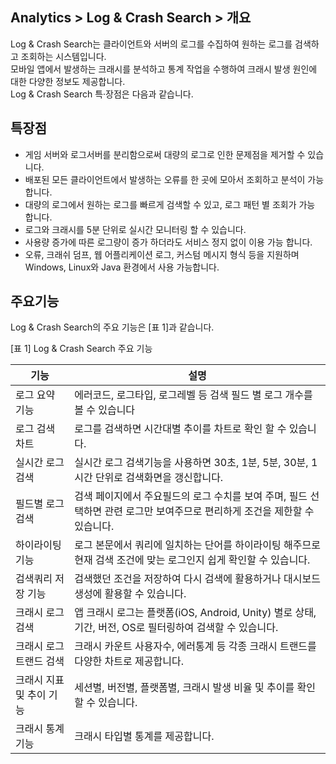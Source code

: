 ## Analytics > Log & Crash Search > 개요

Log & Crash Search는 클라이언트와 서버의 로그를 수집하여 원하는 로그를 검색하고 조회하는 시스템입니다.   
모바일 앱에서 발생하는 크래시를 분석하고 통계 작업을 수행하여 크래시 발생 원인에 대한 다양한 정보도 제공합니다.  
Log & Crash Search 특·장점은 다음과 같습니다.  

## 특장점

* 게임 서버와 로그서버를 분리함으로써 대량의 로그로 인한 문제점을 제거할 수 있습니다.
* 배포된 모든 클라이언트에서 발생하는 오류를 한 곳에 모아서 조회하고 분석이 가능합니다.
* 대량의 로그에서 원하는 로그를 빠르게 검색할 수 있고, 로그 패턴 별 조회가 가능 합니다.
* 로그와 크래시를 5분 단위로 실시간 모니터링 할 수 있습니다.
* 사용량 증가에 따른 로그량이 증가 하더라도 서비스 정지 없이 이용 가능 합니다.
* 오류, 크래쉬 덤프, 웹 어플리케이션 로그, 커스텀 메시지 형식 등을 지원하며 Windows, Linux와 Java 환경에서 사용 가능합니다.

## 주요기능
Log & Crash Search의 주요 기능은 [표 1]과 같습니다.

[표 1] Log & Crash Search 주요 기능

|기능|	설명|
|---|---|
|로그 요약 기능|	에러코드, 로그타입, 로그레벨 등 검색 필드 별 로그 개수를 볼 수 있습니다|
|로그 검색 차트|	로그를 검색하면 시간대별 추이를 차트로 확인 할 수 있습니다.|
|실시간 로그 검색|	실시간 로그 검색기능을 사용하면 30초, 1분, 5분, 30분, 1시간 단위로 검색화면을 갱신합니다.|
|필드별 로그 검색|	검색 페이지에서 주요필드의 로그 수치를 보여 주며, 필드 선택하면 관련 로그만 보여주므로 편리하게 조건을 제한할 수 있습니다.|
|하이라이팅 기능|	로그 본문에서 쿼리에 일치하는 단어를 하이라이팅 해주므로 현재 검색 조건에 맞는 로그인지 쉽게 확인할 수 있습니다.|
|검색쿼리 저장 기능|	검색했던 조건을 저장하여 다시 검색에 활용하거나 대시보드 생성에 활용할 수 있습니다.|
|크래시 로그 검색|	앱 크래시 로그는 플랫폼(iOS, Android, Unity) 별로 상태, 기간, 버전, OS로 필터링하여 검색할 수 있습니다.|
|크래시 로그 트랜드 검색|	크래시 카운트 사용자수, 에러통계 등 각종 크래시 트랜드를 다양한 차트로 제공합니다.|
|크래시 지표 및 추이 기능|	세션별, 버전별, 플랫폼별, 크래시 발생 비율 및 추이를 확인할 수 있습니다.|
|크래시 통계 기능|	크래시 타입별 통계를 제공합니다.|